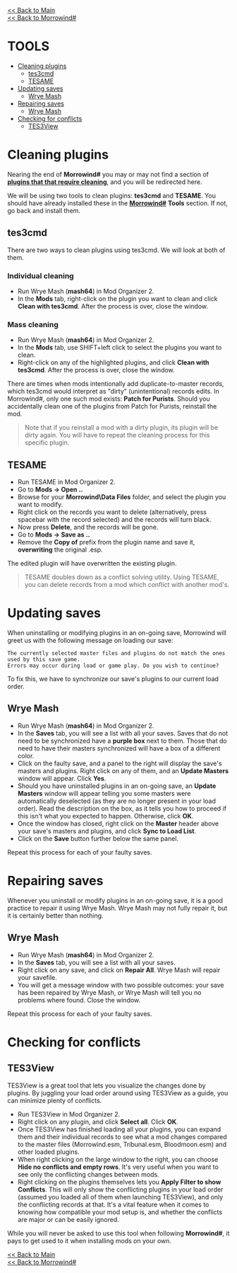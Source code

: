 [<< Back to Main](https://github.com/Sigourn/morrowind-improved/blob/master/readme.md#morrowind-a-morrowind-modding-guide)  
[<< Back to Morrowind#](https://github.com/Sigourn/morrowind-improved/blob/master/mw%23.md#morrowind)

# TOOLS

- [Cleaning plugins](https://github.com/Sigourn/morrowind-improved/blob/master/mwtools.md#cleaning-plugins)
  - [tes3cmd](https://github.com/Sigourn/morrowind-improved/blob/master/mwtools.md#tes3cmd)
  - [TESAME](https://github.com/Sigourn/morrowind-improved/blob/master/mwtools.md#tesame)
- [Updating saves](https://github.com/Sigourn/morrowind-improved/blob/master/mwtools.md#updating-saves)
  - [Wrye Mash](https://github.com/Sigourn/morrowind-improved/blob/master/mwtools.md#wrye-mash)
- [Repairing saves](https://github.com/Sigourn/morrowind-improved/blob/master/mwtools.md#repairing-saves)
  - [Wrye Mash](https://github.com/Sigourn/morrowind-improved/blob/master/mwtools.md#wrye-mash-1)
- [Checking for conflicts](https://github.com/Sigourn/morrowind-improved/blob/master/mwtools.md#checking-for-conflicts)
  - [TES3View](https://github.com/Sigourn/morrowind-improved/blob/master/mwtools.md#tes3view)

# Cleaning plugins

Nearing the end of **Morrowind#** you may or may not find a section of [**plugins that that require cleaning**](https://github.com/Sigourn/morrowind-improved/blob/master/mw%23.md#cleaning-our-plugins), and you will be redirected here.

We will be using two tools to clean plugins: **tes3cmd** and **TESAME**. You should have already installed these in the [**Morrowind#**](https://github.com/Sigourn/morrowind-improved/blob/master/mw%23.md#tools) **Tools** section. If not, go back and install them.

## tes3cmd

There are two ways to clean plugins using tes3cmd. We will look at both of them.

### Individual cleaning

- Run Wrye Mash (**mash64**) in Mod Organizer 2.
- In the **Mods** tab, right-click on the plugin you want to clean and click **Clean with tes3cmd**. After the process is over, close the window.

### Mass cleaning

- Run Wrye Mash (**mash64**) in Mod Organizer 2.
- In the **Mods** tab, use SHIFT+left click to select the plugins you want to clean.
- Right-click on any of the highlighted plugins, and click **Clean with tes3cmd**. After the process is over, close the window.

There are times when mods intentionally add duplicate-to-master records, which tes3cmd would interpret as "dirty" (unintentional) records edits. In Morrowind#, only one such mod exists: **Patch for Purists**. Should you accidentally clean one of the plugins from Patch for Purists, reinstall the mod.

> Note that if you reinstall a mod with a dirty plugin, its plugin will be dirty again. You will have to repeat the cleaning process for this specific plugin.

## TESAME

- Run TESAME in Mod Organizer 2.
- Go to **Mods -> Open ..**
- Browse for your **Morrowind\Data Files** folder, and select the plugin you want to modify.
- Right click on the records you want to delete (alternatively, press spacebar with the record selected) and the records will turn black.
- Now press **Delete**, and the records will be gone.
- Go to **Mods -> Save as ..**
- Remove the **Copy of** prefix from the plugin name and save it, **overwriting** the original .esp.

The edited plugin will have overwritten the existing plugin.

> TESAME doubles down as a conflict solving utility. Using TESAME, you can delete records from a mod which conflict with another mod's.

# Updating saves

When uninstalling or modifying plugins in an on-going save, Morrowind will greet us with the following message on loading our save:
```
The currently selected master files and plugins do not match the ones used by this save game. 
Errors may occur during load or game play. Do you wish to continue?
```
To fix this, we have to synchronize our save's plugins to our current load order.

## Wrye Mash

- Run Wrye Mash (**mash64**) in Mod Organizer 2.
- In the **Saves** tab, you will see a list with all your saves. Saves that do not need to be synchronized have a **purple box** next to them. Those that do need to have their masters synchronized will have a box of a different color.
- Click on the faulty save, and a panel to the right will display the save's masters and plugins. Right click on any of them, and an **Update Masters** window will appear. Click **Yes**.
- Should you have uninstalled plugins in an on-going save, an **Update Masters** window will appear telling you some masters were automatically deselected (as they are no longer present in your load order). Read the description on the box, as it tells you how to proceed if this isn't what you expected to happen. Otherwise, click **OK**.
- Once the window has closed, right click on the **Master** header above your save's masters and plugins, and click **Sync to Load List**.
- Click on the **Save** button further below the same panel.

Repeat this process for each of your faulty saves.

# Repairing saves

Whenever you uninstall or modify plugins in an on-going save, it is a good practice to repair it using Wrye Mash. Wrye Mash may not fully repair it, but it is certainly better than nothing.

## Wrye Mash

- Run Wrye Mash (**mash64**) in Mod Organizer 2.
- In the **Saves** tab, you will see a list with all your saves.
- Right click on any save, and click on **Repair All**. Wrye Mash will repair your savefile.
- You will get a message window with two possible outcomes: your save has been repaired by Wrye Mash, or Wrye Mash will tell you no problems where found. Close the window.

Repeat this process for each of your faulty saves.

# Checking for conflicts

## TES3View

TES3View is a great tool that lets you visualize the changes done by plugins. By juggling your load order around using TES3View as a guide, you can minimize plenty of conflicts.

- Run TES3View in Mod Organizer 2.
- Right click on any plugin, and click **Select all**. Click **OK**.
- Once TES3View has finished loading all your plugins, you can expand them and their individual records to see what a mod changes compared to the master files (Morrowind.esm, Tribunal.esm, Bloodmoon.esm) and other loaded plugins.
- When right clicking on the large window to the right, you can choose **Hide no conflicts and empty rows**. It's very useful when you want to see only the conflicting changes between mods.
- Right clicking on the plugins themselves lets you **Apply Filter to show Conflicts**. This will only show the conflicting plugins in your load order (assumed you loaded all of them when launching TES3View), and only the conflicting records at that. It's a vital feature when it comes to knowing how compatible your mod setup is, and whether the conflicts are major or can be easily ignored.

While you will never be asked to use this tool when following **Morrowind#**, it pays to get used to it when installing mods on your own.

[<< Back to Main](https://github.com/Sigourn/morrowind-improved/blob/master/readme.md#morrowind-a-morrowind-modding-guide)  
[<< Back to Morrowind#](https://github.com/Sigourn/morrowind-improved/blob/master/mw%23.md#morrowind)
